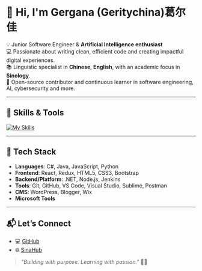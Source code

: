 # 👋 Hi, I'm Gergana (Geritychina)葛尔佳 

💡  Junior Software Engineer & **Artificial Intelligence enthusiast**  
💻 Passionate about writing clean, efficient code and creating impactful digital experiences.  
📚 Linguistic specialist in **Chinese**, **English**, with an academic focus in **Sinology**.  
🌱 Open-source contributor and continuous learner in software engineering, AI, cybersecurity and more.

---

## 🧠 Skills & Tools

[![My Skills](https://skillicons.dev/icons?i=js,html,css,nodejs,bootstrap,cs,dotnet,jenkins,npm,py,postman,react,redux,sublime,visualstudio,vscode,wordpress,git,github,jquery)](https://skillicons.dev)

---

## 🔧 Tech Stack

- **Languages**: C#, Java, JavaScript, Python  
- **Frontend**: React, Redux, HTML5, CSS3, Bootstrap  
- **Backend/Platform**: .NET, Node.js, Jenkins  
- **Tools**: Git, GitHub, VS Code, Visual Studio, Sublime, Postman  
- **CMS**: WordPress, Blogger, Wix
- **Microsoft Tools**

---


## 📬 Let’s Connect
- 💻 [GitHub](https://github.com/Geritychina)
- 🌐 [SinaHub](https://www.facebook.com/SinaHub1)  

> _"Building with purpose. Learning with passion."_ 🤖✨






